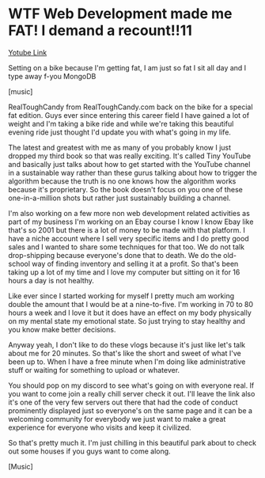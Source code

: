 # WTF Web Development made me FAT! I demand a recount!!11

[Yotube Link](https://www.youtube.com/watch?v=PyplUv-PTFg)

Setting on a bike because I'm getting fat, I am just so fat I sit all day and I type away f-you MongoDB

[music]

RealToughCandy from RealToughCandy.com back on the bike for a special fat edition. Guys ever since entering this career field I have gained a lot of weight and I'm taking a bike ride and while we're taking this beautiful evening ride just thought I'd update you with what's going in my life. 

The latest and greatest with me as many of you probably know I just dropped my third book so that was really exciting. It's called Tiny YouTube and basically just talks about how to get started with the YouTube channel in a sustainable way rather than these gurus talking about how to trigger the algorithm because the truth is no one knows how the algorithm works because it's proprietary. So the book doesn't focus on you one of these one-in-a-million shots but rather just sustainably building a channel. 

I'm also working on a few more non web development related activities as part of my business I'm working on an Ebay course I know I know Ebay like that's so 2001 but there is a lot of money to be made with that platform. I have a niche account where I sell very specific items and I do pretty good sales and I wanted to share some techniques for that too. We do not talk drop-shipping because everyone's done that to death. We do the old-school way of finding inventory and selling it at a profit. So that's been taking up a lot of my time and I love my computer but sitting on it for 16 hours a day is not healthy. 

Like ever since I started working for myself I pretty much am working double the amount that I would be at a nine-to-five. I'm working in 70 to 80 hours a week and I love it but it does have an effect on my body physically on my mental state my emotional state. So just trying to stay healthy and you know make better decisions.

Anyway yeah, I don't like to do these vlogs because it's just like let's talk about me for 20 minutes. So that's like the short and sweet of what I've been up to. When I have a free minute when I'm doing like administrative stuff or waiting for something to upload or whatever. 

You should pop on my discord to see what's going on with everyone real. If you want to come join a really chill server check it out. I'll leave the link also it's one of the very few servers out there that had the code of conduct prominently displayed just so everyone's on the same page and it can be a welcoming community for everybody we just want to make a great experience for everyone who visits and keep it civilized. 

So that's pretty much it. I'm just chilling in this beautiful park about to check out some houses if you guys want to come along.

[Music] 
